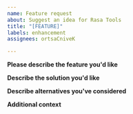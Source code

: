 ```yaml
---
name: Feature request
about: Suggest an idea for Rasa Tools
title: "[FEATURE]"
labels: enhancement
assignees: ortsaCniveK

---
```


<!-- NOTE: unless otherwise specified, all fields are required -->
**Please describe the feature you'd like**
<!-- A clear and concise description of what the problem is. Ex. I'm always frustrated when [...] -->

**Describe the solution you'd like**
<!-- A clear and concise description of what you want to happen. -->

**Describe alternatives you've considered**
<!-- OPTIONAL: A clear and concise description of any alternative solutions or features you've considered. -->

**Additional context**
<!-- OPTIONAL: Add any other context or screenshots about the feature request here. -->
